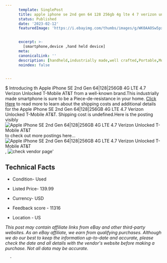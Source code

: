 ```yaml
---
      template: SinglePost
      title: apple iphone se 2nd gen 64 128 256gb 4g lte 4 7 verizon unlocked t mobile at t
      status: Published
      date: '2023-02-12'
      featuredImage: 'https://i.ebayimg.com/thumbs/images/g/WK0AAOSw5pxjgrpi/s-l225.jpg'
       

      excerpt: >-
        [smartphone,device ,hand held device]
      meta:
      canonicalLink: ''
      description: [handheld,industrially made,well crafted,Portable,Mobile,Compact,Convenient,Lightweight,Maneuverable,Man-portable,Miniature,Carriable,Hand-held,Light,Holdable,Transportable,Mobile device,Pocket-sized,On-the-go,Wireless,Cordless,Compact size,Convenient size, smartphone,device ,hand held device]
      noindex: false
      

---
```

$
      Introducing th Apple iPhone SE 2nd Gen 64|128|256GB 4G LTE 4.7 Verizon Unlocked T-Mobile AT&T from a well-known brand.This industrially made smartphone is sure to be a Piece-de-resistance in your home. [Click Here](https://www.ebay.com/itm/165337199649?hash=item267edd7421%3Ag%3AWK0AAOSw5pxjgrpi&mkevt=1&mkcid=1&mkrid=711-53200-19255-0&campid=%253CePNCampaignId%253E&customid=%253CreferenceId%253E&toolid=10049) to read more to learn about the shipping costs and additional details for the Apple iPhone SE 2nd Gen 64|128|256GB 4G LTE 4.7 Verizon Unlocked T-Mobile AT&T. Shipping cost is undefined.Here is the posting visibly ![Apple iPhone SE 2nd Gen 64|128|256GB 4G LTE 4.7 Verizon Unlocked T-Mobile AT&T](https://i.ebayimg.com/thumbs/images/g/WK0AAOSw5pxjgrpi/s-l225.jpg) to check out more postings here... ![Apple iPhone SE 2nd Gen 64|128|256GB 4G LTE 4.7 Verizon Unlocked T-Mobile AT&T](https://i.ebayimg.com/images/g/WK0AAOSw5pxjgrpi/s-l1600.jpg), ![check vendor page](https://origin-galleryplus.ebayimg.com/ws/web/165337199649_2_0_1/225x225.jpg,https://origin-galleryplus.ebayimg.com/ws/web/165337199649_3_0_1/225x225.jpg)'

      

 ## Technical Facts 



     
      

 - Condition- Used 


      

 - Listed Price- 139.99 


      

 - Currency- USD 


      

 - Feedback score - 11316 


      

 - Location - US 


      
      

 *_This post may contain affiliate links from eBay and other third-party websites. As an eBay affiliate, we earn from qualifying purchases. Although we do our best to keep the information up-to-date and accurate, please check the date and all details with the vendor's website before making a purchase. Not all data may be accurate._*




      -
